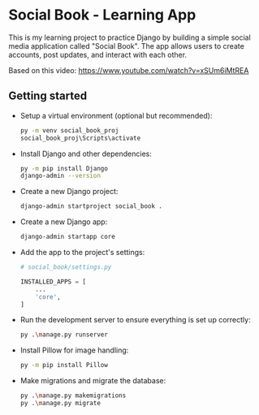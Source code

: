 # Social Book - Learning App

This is my learning project to practice Django by building a simple social media application called "Social Book". The app allows users to create accounts, post updates, and interact with each other.

Based on this video: https://www.youtube.com/watch?v=xSUm6iMtREA

## Getting started

- Setup a virtual environment (optional but recommended):

  ```bash
  py -m venv social_book_proj
  social_book_proj\Scripts\activate
  ```

- Install Django and other dependencies:

  ```bash
  py -m pip install Django
  django-admin --version
  ```

- Create a new Django project:

  ```bash
  django-admin startproject social_book .
  ```

- Create a new Django app:

  ```bash
  django-admin startapp core
  ```

- Add the app to the project's settings:

  ```python
  # social_book/settings.py

  INSTALLED_APPS = [
      ...
      'core',
  ]
  ```

- Run the development server to ensure everything is set up correctly:

  ```bash
  py .\manage.py runserver
  ```

- Install Pillow for image handling:

  ```bash
  py -m pip install Pillow
  ```

- Make migrations and migrate the database:

  ```bash
  py .\manage.py makemigrations
  py .\manage.py migrate
  ```
